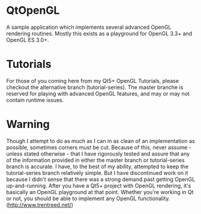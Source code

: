 # QtOpenGL 
A sample application which implements several advanced OpenGL rendering routines.
Mostly this exists as a playground for OpenGL 3.3+ and OpenGL ES 3.0+.

# Tutorials
For those of you coming here from my Qt5+ OpenGL Tutorials, please checkout the alternative branch (tutorial-series).
The master branche is reserved for playing with advanced OpenGL features, and may or may not contain runtime issues.

# Warning
Though I attempt to do as much as I can in as clean of an implementation as possible, sometimes corners must be cut.
Because of this, never assume - unless stated otherwise - that I have rigorously tested and assure that any of the
information provided in either the master branch or tutorial-series branch is accurate. I have, to the best of my
ability, attempted to keep the tutorial-series branch relatively simple. But I have discontinued work on it because
I didn't sense that there was a strong demand past getting OpenGL up-and-running. After you have a Qt5+ project with
OpenGL rendering, it's basically an OpenGL playground at that point. Whether you're working in Qt or not, you should
be able to implement any OpenGL functionality.
(http://www.trentreed.net/)
